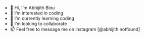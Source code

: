 - 👋 Hi, I’m Abhijith Binu
- 👀 I’m interested in coding
- 🌱 I’m currently learning coding
- 💞️ I’m looking to collaborate 
- 📫 Feel free to message me on instagram [@abhijith.notfound]

<!---
AbhijithX0/AbhijithX0 is a ✨ special ✨ repository because its `README.md` (this file) appears on your GitHub profile.
You can click the Preview link to take a look at your changes.
--->
